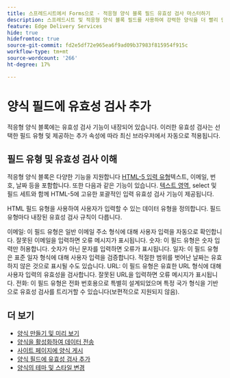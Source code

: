 ```yaml
---
title: 스프레드시트에서 Forms으로 - 적응형 양식 블록 필드 유효성 검사 마스터하기
description: 스프레드시트 및 적응형 양식 블록 필드를 사용하여 강력한 양식을 더 빨리 만드십시오! 이 안내서는 EDS 양식 블록 필드에 대한 사용자 정의 유효성 검사를 구축하는 데 도움이 됩니다.
feature: Edge Delivery Services
hide: true
hidefromtoc: true
source-git-commit: fd2e5df72e965ea6f9ad09b37983f815954f915c
workflow-type: tm+mt
source-wordcount: '266'
ht-degree: 17%

---
```



# 양식 필드에 유효성 검사 추가

적응형 양식 블록에는 유효성 검사 기능이 내장되어 있습니다. 이러한 유효성 검사는 선택한 필드 유형 및 제공하는 추가 속성에 따라 최신 브라우저에서 자동으로 적용됩니다.

## 필드 유형 및 유효성 검사 이해

적응형 양식 블록은 다양한 기능을 지원합니다 [HTML-5 입력 유형](https://developer.mozilla.org/en-US/docs/Web/HTML/Element/input#input_types)텍스트, 이메일, 번호, 날짜 등을 포함합니다. 또한 다음과 같은 기능이 있습니다. [텍스트 영역](https://developer.mozilla.org/en-US/docs/Web/HTML/Element/textarea), select 및 필드 세트와 함께 HTML-5에 고유한 포괄적인 입력 유효성 검사 기능이 제공됩니다.

HTML 필드 유형을 사용하여 사용자가 입력할 수 있는 데이터 유형을 정의합니다. 필드 유형마다 내장된 유효성 검사 규칙이 다릅니다.

이메일: 이 필드 유형은 일반 이메일 주소 형식에 대해 사용자 입력을 자동으로 확인합니다. 잘못된 이메일을 입력하면 오류 메시지가 표시됩니다.
숫자: 이 필드 유형은 숫자 입력만 허용합니다. 숫자가 아닌 문자를 입력하면 오류가 표시됩니다.
일자: 이 필드 유형은 표준 일자 형식에 대해 사용자 입력을 검증합니다. 적절한 범위를 벗어난 날짜는 유효하지 않은 것으로 표시될 수도 있습니다.
URL: 이 필드 유형은 유효한 URL 형식에 대해 사용자 입력의 유효성을 검사합니다. 잘못된 URL을 입력하면 오류 메시지가 표시됩니다.
전화: 이 필드 유형은 전화 번호용으로 특별히 설계되었으며 특정 국가 형식을 기반으로 유효성 검사를 트리거할 수 있습니다(보편적으로 지원되지 않음).


## 더 보기

* [양식 만들기 및 미리 보기](/help/edge/docs/forms/create-forms.md)
* [양식을 활성화하여 데이터 전송](/help/edge/docs/forms/submit-forms.md)
* [사이트 페이지에 양식 게시](/help/edge/docs/forms/publish-forms.md)
* [양식 필드에 유효성 검사 추가](/help/edge/docs/forms/validate-forms.md)
* [양식의 테마 및 스타일 변경](/help/edge/docs/forms/style-theme-forms.md)